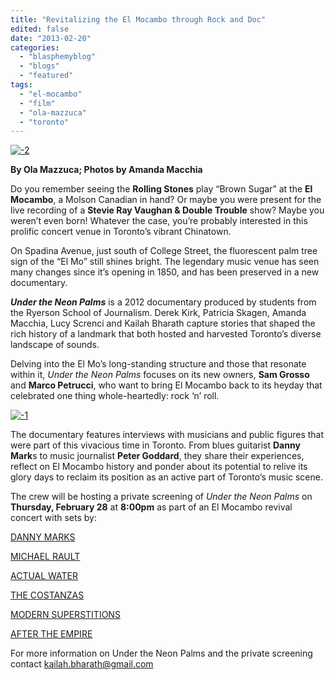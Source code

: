 ```yaml
---
title: "Revitalizing the El Mocambo through Rock and Doc"
edited: false
date: "2013-02-20"
categories:
  - "blasphemyblog"
  - "blogs"
  - "featured"
tags:
  - "el-mocambo"
  - "film"
  - "ola-mazzuca"
  - "toronto"
---
```


[![-2](http://www.hellbound.ca/wp-content/uploads/2013/02/2-590x395.jpg)](http://www.hellbound.ca/wp-content/uploads/2013/02/2.jpg)

**By Ola Mazzuca; Photos by Amanda Macchia**

Do you remember seeing the **Rolling Stones** play “Brown Sugar” at the **El Mocambo**, a Molson Canadian in hand? Or maybe you were present for the live recording of a **Stevie Ray Vaughan & Double Trouble** show? Maybe you weren’t even born! Whatever the case, you’re probably interested in this prolific concert venue in Toronto’s vibrant Chinatown.

On Spadina Avenue, just south of College Street, the fluorescent palm tree sign of the “El Mo” still shines bright. The legendary music venue has seen many changes since it’s opening in 1850, and has been preserved in a new documentary.

**_Under the Neon Palms_** is a 2012 documentary produced by students from the Ryerson School of Journalism. Derek Kirk, Patricia Skagen, Amanda Macchia, Lucy Screnci and Kailah Bharath capture stories that shaped the rich history of a landmark that both hosted and harvested Toronto’s diverse landscape of sounds.

Delving into the El Mo’s long-standing structure and those that resonate within it, _Under the Neon Palms_ focuses on its new owners, **Sam Grosso** and **Marco Petrucci**, who want to bring El Mocambo back to its heyday that celebrated one thing whole-heartedly: rock ‘n’ roll.

[![-1](http://www.hellbound.ca/wp-content/uploads/2013/02/1-290x432.jpg)](http://www.hellbound.ca/wp-content/uploads/2013/02/1.jpg)

The documentary features interviews with musicians and public figures that were part of this vivacious time in Toronto. From blues guitarist **Danny Mark**s to music journalist **Peter Goddard**, they share their experiences, reflect on El Mocambo history and ponder about its potential to relive its glory days to reclaim its position as an active part of Toronto’s music scene.

The crew will be hosting a private screening of _Under the Neon Palms_ on **Thursday, February 28** at **8:00pm** as part of an El Mocambo revival concert with sets by:

[DANNY MARKS](http://www.dannym.com/)

[MICHAEL RAULT](http://michaelrault.bandcamp.com/)

[ACTUAL WATER](?http://actualwater.bandcamp.com/)

[THE COSTANZAS](?http://thecostanzas.bandcamp.com/)

[MODERN SUPERSTITIONS](?http://modernsuperstitions.bandcamp.com/)

[AFTER THE EMPIRE](http://aftertheempire.bandcamp.com/)

For more information on Under the Neon Palms and the private screening contact kailah.bharath@gmail.com
